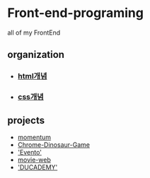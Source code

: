 # Front-end-programing
all of my FrontEnd

## organization
* ### [html개념](https://github.com/codingbotPark/Front-end-programming/blob/main/html%EC%88%9C%EC%84%9C.md)  

* ### [css개념](https://github.com/codingbotPark/Front-end-programming/blob/main/css%EC%88%9C%EC%84%9C.md)



## projects
* [momentum](https://github.com/codingbotPark/Momentum)
* [Chrome-Dinosaur-Game](https://github.com/codingbotPark/Chrome-s-Dinosaur-Game)
* ['Evento'](https://github.com/Project-EVENTO)
* [movie-web](https://github.com/codingbotPark/movie-web-by-ReactJS)
* ['DUCADEMY'](https://github.com/Project-DUCADEMY)
